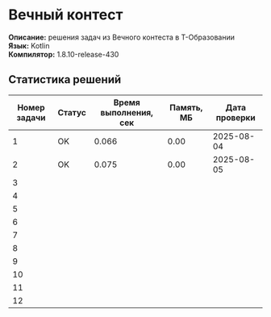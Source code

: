 # Вечный контест

**Описание:** решения задач из Вечного контеста в Т-Образовании  
**Язык:** Kotlin  
**Компилятор:** 1.8.10-release-430

## Статистика решений

| Номер задачи | Статус | Время выполнения, сек | Память, МБ | Дата проверки |
|--------------|--------|------------------------|------------|---------------|
| 1            | OK     | 0.066                  | 0.00       | 2025-08-04    |
| 2            | OK     | 0.075                  | 0.00       | 2025-08-05    |
| 3            |        |                        |            |               |
| 4            |        |                        |            |               |
| 5            |        |                        |            |               |
| 6            |        |                        |            |               |
| 7            |        |                        |            |               |
| 8            |        |                        |            |               |
| 9            |        |                        |            |               |
| 10           |        |                        |            |               |
| 11           |        |                        |            |               |
| 12           |        |                        |            |               |
